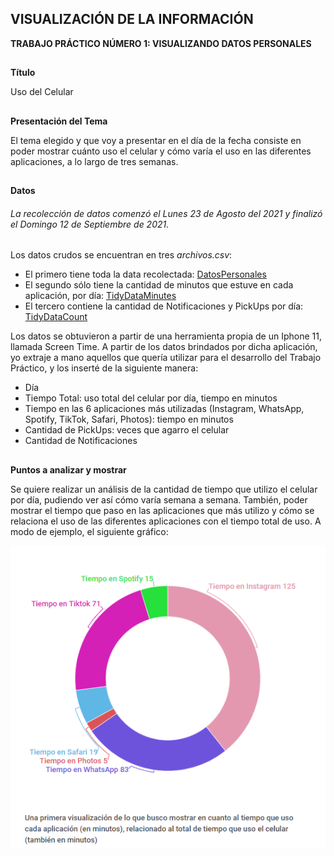 ## VISUALIZACIÓN DE LA INFORMACIÓN
**TRABAJO PRÁCTICO NÚMERO 1: VISUALIZANDO DATOS PERSONALES**

##

**Título**

Uso del Celular

##

**Presentación del Tema**

El tema elegido y que voy a presentar en el día de la fecha consiste en poder mostrar cuánto uso el celular y cómo varía el uso en las diferentes aplicaciones, a lo largo de tres semanas.

##

**Datos**

###### La recolección de datos comenzó el Lunes 23 de Agosto del 2021 y finalizó el Domingo 12 de Septiembre de 2021.
Los datos crudos se encuentran en tres *archivos.csv*:
- El primero tiene toda la data recolectada: [DatosPersonales](DatosPersonales.csv)
- El segundo sólo tiene la cantidad de minutos que estuve en cada aplicación, por día: [TidyDataMinutes](TidyDataMinutes.csv)
- El tercero contiene la cantidad de Notificaciones y PickUps por día: [TidyDataCount](TidyDataCount.csv)

Los datos se obtuvieron a partir de una herramienta propia de un Iphone 11, llamada Screen Time. A partir de los datos brindados por dicha aplicación, yo extraje a mano aquellos que quería utilizar para el desarrollo del Trabajo Práctico, y los inserté de la siguiente manera:

- Día
- Tiempo Total: uso total del celular por día, tiempo en minutos
- Tiempo en las 6 aplicaciones más utilizadas (Instagram, WhatsApp, Spotify, TikTok, Safari, Photos): tiempo en minutos
- Cantidad de PickUps: veces que agarro el celular
- Cantidad de Notificaciones

##

**Puntos a analizar y mostrar**

Se quiere realizar un análisis de la cantidad de tiempo que utilizo el celular por día, pudiendo ver así cómo varía semana a semana. También, poder mostrar el tiempo que paso en las aplicaciones que más utilizo y cómo se relaciona el uso de las diferentes aplicaciones con el tiempo total de uso. 
A modo de ejemplo, el siguiente gráfico:

![](Grafico.png)


